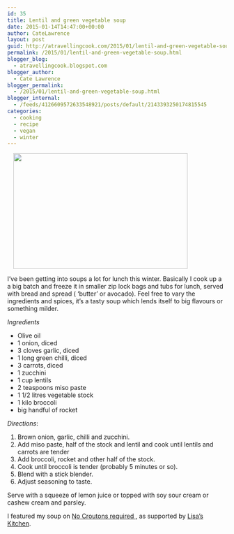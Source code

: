 ```yaml
---
id: 35
title: Lentil and green vegetable soup
date: 2015-01-14T14:47:00+00:00
author: CateLawrence
layout: post
guid: http://atravellingcook.com/2015/01/lentil-and-green-vegetable-soup.html
permalink: /2015/01/lentil-and-green-vegetable-soup.html
blogger_blog:
  - atravellingcook.blogspot.com
blogger_author:
  - Cate Lawrence
blogger_permalink:
  - /2015/01/lentil-and-green-vegetable-soup.html
blogger_internal:
  - /feeds/4126609572633548921/posts/default/2143393250174815545
categories:
  - cooking
  - recipe
  - vegan
  - winter
---
```

<a style="margin-left: 1em; margin-right: 1em; text-align: center;" href="http://2.bp.blogspot.com/--ea1mII1yiI/VLZyvjxyDxI/AAAAAAAAKcs/wn8W9xbxg1Q/s1600/16091473710_24aecaec93_o.jpg"><img src="http://2.bp.blogspot.com/--ea1mII1yiI/VLZyvjxyDxI/AAAAAAAAKcs/wn8W9xbxg1Q/s1600/16091473710_24aecaec93_o.jpg" alt="" width="400" height="265" border="0" /></a>

I&#8217;ve been getting into soups a lot for lunch this winter. Basically I cook up a a big batch and freeze it in smaller zip lock bags and tubs for lunch, served with bread and spread ( &#8216;butter&#8217; or avocado). Feel free to vary the ingredients and spices, it&#8217;s a tasty soup which lends itself to big flavours or something milder.



_Ingredients_

  * Olive oil
  * 1 onion, diced
  * 3 cloves garlic, diced
  * 1 long green chilli, diced
  * 3 carrots, diced
  * 1 zucchini
  * 1 cup lentils
  * 2 teaspoons miso paste
  * 1 1/2 litres vegetable stock
  * 1 kilo broccoli
  * big handful of rocket

_Directions_:

  1. Brown onion, garlic, chilli and zucchini.
  2. Add miso paste, half of the stock and lentil and cook until lentils and carrots are tender
  3. Add broccoli, rocket and other half of the stock.
  4. Cook until broccoli is tender (probably 5 minutes or so).
  5. Blend with a stick blender.
  6. Adjust seasoning to taste.


  Serve with a squeeze of lemon juice or topped <span style="text-align: center;">with soy sour cream or cashew cream and parsley. 








I featured my soup on [No Croutons required ](http://www.tinnedtomatoes.com/2015/02/no-croutons-required-february-2015.html), as supported by [Lisa&#8217;s Kitchen](http://foodandspice.blogspot.com/).